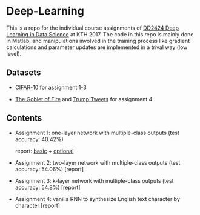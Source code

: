 # Deep-Learning
This is a repo for the individual course assignments of [DD2424 Deep Learning in Data Science](https://www.kth.se/social/course/DD2424/) at KTH 2017. The code in this repo is mainly done in Matlab, and manipulations involved in the training process like gradient calculations and parameter updates are implemented in a trival way (low level).

## Datasets
* [CIFAR-10](https://www.cs.toronto.edu/~kriz/cifar.html) for assignment 1-3

* [The Goblet of Fire](https://github.com/txzhao/Deep-Learning/blob/master/Datasets/goblet_book.txt) and [Trump Tweets](https://github.com/txzhao/Deep-Learning/tree/master/Datasets/trump_tweets) for assignment 4

## Contents
* Assignment 1: one-layer network with multiple-class outputs (test accuracy: 40.42%) 

    report: [basic](https://github.com/txzhao/Deep-Learning/blob/master/assign_1/doc/assign1.pdf) + [optional](https://github.com/txzhao/Deep-Learning/blob/master/assign_1/doc/assign1_optional.pdf)

* Assignment 2: two-layer network with multiple-class outputs (test accuracy: 54.06%) [report]

* Assignment 3: k-layer network with multiple-class outputs (test accuracy: 54.8%) [report]

* Assignment 4: vanilla RNN to synthesize English text character by character [report]
